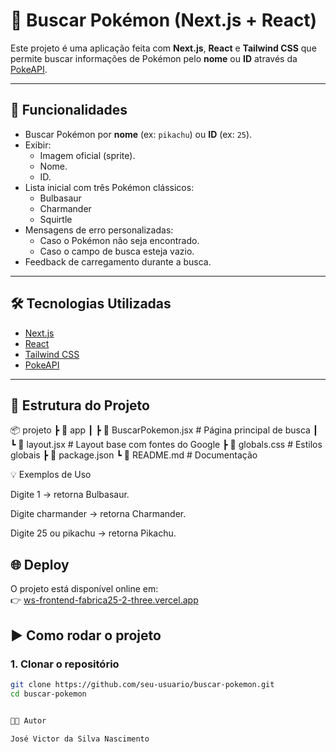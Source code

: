 # 🔎 Buscar Pokémon (Next.js + React)

Este projeto é uma aplicação feita com **Next.js**, **React** e **Tailwind CSS** que permite buscar informações de Pokémon pelo **nome** ou **ID** através da [PokeAPI](https://pokeapi.co/).

---

## 🚀 Funcionalidades

- Buscar Pokémon por **nome** (ex: `pikachu`) ou **ID** (ex: `25`).
- Exibir:
  - Imagem oficial (sprite).
  - Nome.
  - ID.
- Lista inicial com três Pokémon clássicos:
  - Bulbasaur
  - Charmander
  - Squirtle
- Mensagens de erro personalizadas:
  - Caso o Pokémon não seja encontrado.
  - Caso o campo de busca esteja vazio.
- Feedback de carregamento durante a busca.

---

## 🛠️ Tecnologias Utilizadas

- [Next.js](https://nextjs.org/)
- [React](https://react.dev/)
- [Tailwind CSS](https://tailwindcss.com/)
- [PokeAPI](https://pokeapi.co/)

---

## 📂 Estrutura do Projeto

📦 projeto
┣ 📂 app
┃ ┣ 📜 BuscarPokemon.jsx # Página principal de busca
┃ ┗ 📜 layout.jsx # Layout base com fontes do Google
┣ 📜 globals.css # Estilos globais
┣ 📜 package.json
┗ 📜 README.md # Documentação

💡 Exemplos de Uso

Digite 1 → retorna Bulbasaur.

Digite charmander → retorna Charmander.

Digite 25 ou pikachu → retorna Pikachu.

## 🌐 Deploy

O projeto está disponível online em:  
👉 [ws-frontend-fabrica25-2-three.vercel.app](https://ws-frontend-fabrica25-2-three.vercel.app)

## ▶️ Como rodar o projeto

### 1. Clonar o repositório
```bash
git clone https://github.com/seu-usuario/buscar-pokemon.git
cd buscar-pokemon


👨‍💻 Autor

José Victor da Silva Nascimento

